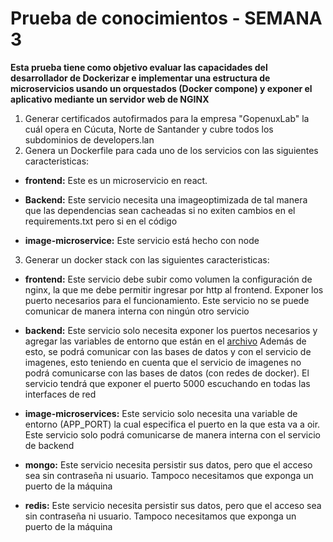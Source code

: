 # Prueba de conocimientos - SEMANA 3

**Esta prueba tiene como objetivo evaluar las capacidades del desarrollador de Dockerizar e implementar una estructura de microservicios usando un orquestados (Docker compone) y exponer el aplicativo mediante un servidor web de NGINX**

1. Generar certificados autofirmados para la empresa "GopenuxLab" la cuál opera en Cúcuta, Norte de Santander y cubre todos los subdominios de developers.lan
2. Genera un Dockerfile para cada uno de los servicios con las siguientes caracteristicas:
- **frontend:**
    Este es un microservicio en react.

- **Backend:**
    Este servicio necesita una imageoptimizada de tal manera que las dependencias sean cacheadas si no exiten cambios en el requirements.txt pero si en el código

- **image-microservice:**
    Este servicio está hecho con node

3. Generar un docker stack con las siguientes caracteristicas:

- **frontend:**
    Este servicio debe subir como volumen la configuración de nginx, la que me debe permitir ingresar por http al frontend.
    Exponer los puerto necesarios para el funcionamiento.
    Este servicio no se puede comunicar de manera interna con ningún otro servicio

- **backend:**
    Este servicio solo necesita exponer los puertos necesarios y agregar las variables de entorno que están en el [archivo](./api/config/config.py)
    Además de esto, se podrá comunicar con las bases de datos y con el servicio de imagenes, esto teniendo en cuenta que el servicio de imagenes no podrá comunicarse con las bases de datos (con redes de docker).
    El servicio tendrá que exponer el puerto 5000 escuchando en todas las interfaces de red

- **image-microservices:**
    Este servicio solo necesita una variable de entorno (APP_PORT) la cual especifica el puerto en la que esta va a oir.
    Este servicio solo podrá comunicarse de manera interna con el servicio de backend

- **mongo:**
    Este servicio necesita persistir sus datos, pero que el acceso sea sin contraseña ni usuario.
    Tampoco necesitamos que exponga un puerto de la máquina

- **redis:**
    Este servicio necesita persistir sus datos, pero que el acceso sea sin contraseña ni usuario.
    Tampoco necesitamos que exponga un puerto de la máquina
